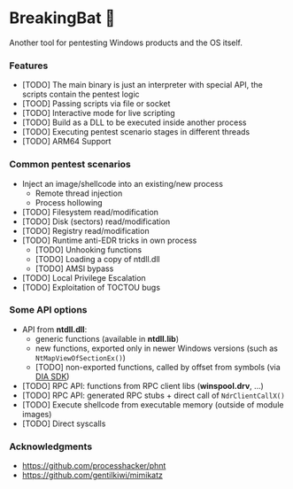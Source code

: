 # BreakingBat 🦇

Another tool for pentesting Windows products and the OS itself.

### Features
- [TODO] The main binary is just an interpreter with special API, the scripts contain the pentest logic
- [TOOD] Passing scripts via file or socket
- [TODO] Interactive mode for live scripting
- [TODO] Build as a DLL to be executed inside another process
- [TODO] Executing pentest scenario stages in different threads
- [TODO] ARM64 Support

### Common pentest scenarios
- Inject an image/shellcode into an existing/new process
  - Remote thread injection
  - Process hollowing
- [TODO] Filesystem read/modification
- [TODO] Disk (sectors) read/modification
- [TODO] Registry read/modification
- [TODO] Runtime anti-EDR tricks in own process
  - [TODO] Unhooking functions
  - [TODO] Loading a copy of ntdll.dll
  - [TODO] AMSI bypass
- [TODO] Local Privilege Escalation
- [TODO] Exploitation of TOCTOU bugs

### Some API options
- API from **ntdll.dll**:
  - generic functions (available in **ntdll.lib**)
  - new functions, exported only in newer Windows versions (such as `NtMapViewOfSectionEx()`)
  - [TODO] non-exported functions, called by offset from symbols (via [DIA SDK](https://learn.microsoft.com/en-us/visualstudio/debugger/debug-interface-access/debug-interface-access-sdk))
- [TODO] RPC API: functions from RPC client libs (**winspool.drv**, ...)
- [TODO] RPC API: generated RPC stubs + direct call of `NdrClientCallX()`
- [TODO] Execute shellcode from executable memory (outside of module images)
- [TODO] Direct syscalls

### Acknowledgments

- https://github.com/processhacker/phnt
- https://github.com/gentilkiwi/mimikatz